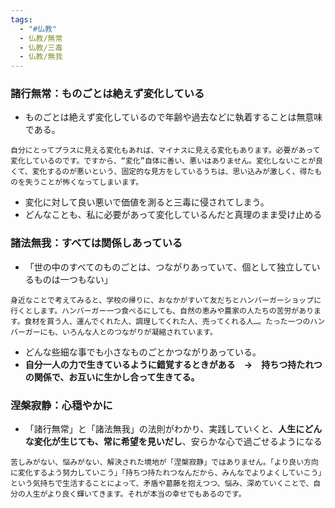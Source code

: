```yaml
---
tags:
  - "#仏教"
  - 仏教/無常
  - 仏教/三毒
  - 仏教/無我
---
```


### 諸行無常：ものごとは絶えず変化している

- ものごとは絶えず変化しているので年齢や過去などに執着することは無意味である。
```
自分にとってプラスに見える変化もあれば、マイナスに見える変化もあります。必要があって変化しているのです。ですから、“変化”自体に善い、悪いはありません。変化しないことが良くて、変化するのが悪いという、固定的な見方をしているうちは、思い込みが激しく、得たものを失うことが怖くなってしまいます。
```
- 変化に対して良い悪いで価値を測ると三毒に侵されてしまう。
- どんなことも、私に必要があって変化しているんだと真理のまま受け止める

### 諸法無我：すべては関係しあっている
- 「世の中のすべてのものごとは、つながりあっていて、個として独立しているものは一つもない」
```
身近なことで考えてみると、学校の帰りに、おなかがすいて友だちとハンバーガーショップに行くとします。ハンバーガー一つ食べるにしても、自然の恵みや農家の人たちの苦労があります。食材を買う人、運んでくれた人、調理してくれた人、売ってくれる人…。たった一つのハンバーガーにも、いろんな人とのつながりが凝縮されています。
```
- どんな些細な事でも小さなものごとかつながりあっている。
- **自分一人の力で生きているように錯覚するときがある　→　持ちつ持たれつの関係で、お互いに生かし合って生きてる。**
### 涅槃寂静：心穏やかに
- 「諸行無常」と「諸法無我」の法則がわかり、実践していくと、**人生にどんな変化が生じても、常に希望を見いだし**、安らかな心で過ごせるようになる
```
苦しみがない、悩みがない、解決された境地が「涅槃寂静」ではありません。「より良い方向に変化するよう努力していこう」「持ちつ持たれつなんだから、みんなでよりよくしていこう」という気持ちで生活することによって、矛盾や葛藤を抱えつつ、悩み、深めていくことで、自分の人生がより良く輝いてきます。それが本当の幸せでもあるのです。
```
